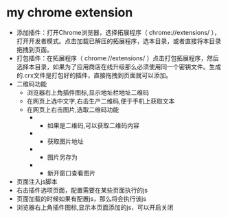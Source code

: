 # my chrome extension
+ 添加插件：打开Chrome浏览器，选择拓展程序（ chrome://extensions/ ），打开开发者模式。点击加载已解压的拓展程序，选本目录，或者直接将本目录拖拽到页面。
+ 打包插件：在拓展程序（ chrome://extensions/ ）点击打包拓展程序，然后选择本目录，如果为了应用商店在线升级那么必须使用同一个密钥文件。生成的.crx文件是打包好的插件，直接拖拽到页面就可以添加。
+ 二维码功能
  + 浏览器右上角插件图标,显示地址栏地址二维码
  + 在网页上选中文字,右击生产二维码,便于手机上获取文本
  + 在网页上右击图片,选取二维码功能
    + + 如果是二维码,可以获取二维码内容
    + + 获取图片地址
    + + 图片另存为
    + + 新开窗口查看图片
+ 页面注入js脚本
 + 右击插件选项页面，配置需要在某些页面执行的js
 + 页面加载的时候如果有配置js，那么将会执行该js
 + 浏览器右上角插件图标,显示本页面添加的js，可以开启关闭
